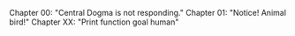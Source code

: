 Chapter 00: "Central Dogma is not responding."
Chapter 01: "Notice! Animal bird!"
Chapter XX: "Print function goal human"
